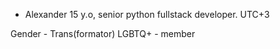- Alexander 15 y.o, senior python fullstack developer. UTC+3

Gender - Trans(formator)
LGBTQ+ - member 






